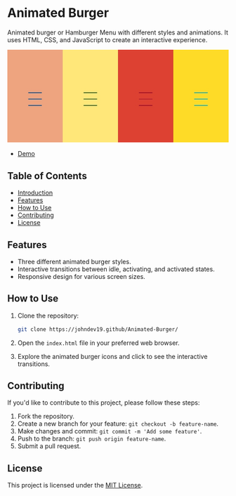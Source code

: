 # Animated Burger

Animated burger or Hamburger Menu with different styles and animations. It uses HTML, CSS, and JavaScript to create an interactive experience.

![Demo](IMG_20240116_200509.jpg)

- [Demo](https://johndev19.github.io/Animated-Burger/)

## Table of Contents

- [Introduction](#animated-burgers)
- [Features](#features)
- [How to Use](#how-to-use)
- [Contributing](#contributing)
- [License](#license)

## Features

- Three different animated burger styles.
- Interactive transitions between idle, activating, and activated states.
- Responsive design for various screen sizes.

## How to Use

1. Clone the repository:

   ```bash
   git clone https://johndev19.github/Animated-Burger/
   ```

2. Open the `index.html` file in your preferred web browser.

3. Explore the animated burger icons and click to see the interactive transitions.

## Contributing

If you'd like to contribute to this project, please follow these steps:

1. Fork the repository.
2. Create a new branch for your feature: `git checkout -b feature-name`.
3. Make changes and commit: `git commit -m 'Add some feature'`.
4. Push to the branch: `git push origin feature-name`.
5. Submit a pull request.

## License

This project is licensed under the [MIT License](LICENSE).
